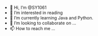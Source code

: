 - 👋 Hi, I’m @SY1061
- 👀 I’m interested in reading
- 🌱 I’m currently learning Java and Python.
- 💞️ I’m looking to collaborate on ...
- 📫 How to reach me ...

<!---
SY1061/SY1061 is a ✨ special ✨ repository because its `README.md` (this file) appears on your GitHub profile.
You can click the Preview link to take a look at your changes.
--->
